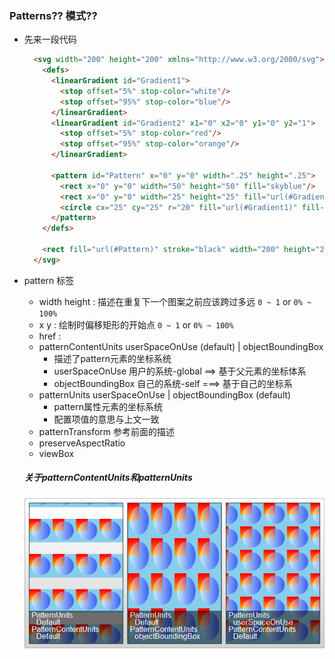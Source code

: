 ### Patterns?? 模式??
- 先来一段代码
  ```html
    <svg width="200" height="200" xmlns="http://www.w3.org/2000/svg">
      <defs>
        <linearGradient id="Gradient1">
          <stop offset="5%" stop-color="white"/>
          <stop offset="95%" stop-color="blue"/>
        </linearGradient>
        <linearGradient id="Gradient2" x1="0" x2="0" y1="0" y2="1">
          <stop offset="5%" stop-color="red"/>
          <stop offset="95%" stop-color="orange"/>
        </linearGradient>
    
        <pattern id="Pattern" x="0" y="0" width=".25" height=".25">
          <rect x="0" y="0" width="50" height="50" fill="skyblue"/>
          <rect x="0" y="0" width="25" height="25" fill="url(#Gradient2)"/>
          <circle cx="25" cy="25" r="20" fill="url(#Gradient1)" fill-opacity="0.5"/>
        </pattern>
      </defs>
    
      <rect fill="url(#Pattern)" stroke="black" width="200" height="200"/>
    </svg>
  ```
 
- pattern 标签
  - width height : 描述在重复下一个图案之前应该跨过多远 `0 ~ 1` or `0% ~ 100%`
  - x y : 绘制时偏移矩形的开始点 `0 ~ 1` or `0% ~ 100%`
  - href : 
  - patternContentUnits  userSpaceOnUse (default) | objectBoundingBox  
    - 描述了pattern元素的坐标系统
    - userSpaceOnUse 用户的系统-global ==> 基于父元素的坐标体系
    - objectBoundingBox 自己的系统-self ===> 基于自己的坐标系
  - patternUnits  userSpaceOnUse | objectBoundingBox (default)
    - pattern属性元素的坐标系统
    - 配置项值的意思与上文一致
  - patternTransform 参考前面的描述 
  - preserveAspectRatio
  - viewBox  
  
  ##### 关于patternContentUnits和patternUnits
  ![关于patternContentUnits和patternUnits](./images/06.SVG_Pattern_Comparison_of_Units.png)

